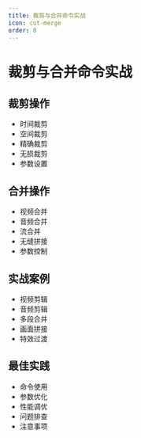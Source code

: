 ```yaml
---
title: 裁剪与合并命令实战
icon: cut-merge
order: 8
---
```


# 裁剪与合并命令实战

## 裁剪操作
- 时间裁剪
- 空间裁剪
- 精确裁剪
- 无损裁剪
- 参数设置

## 合并操作
- 视频合并
- 音频合并
- 流合并
- 无缝拼接
- 参数控制

## 实战案例
- 视频剪辑
- 音频剪辑
- 多段合并
- 画面拼接
- 特效过渡

## 最佳实践
- 命令使用
- 参数优化
- 性能调优
- 问题排查
- 注意事项

